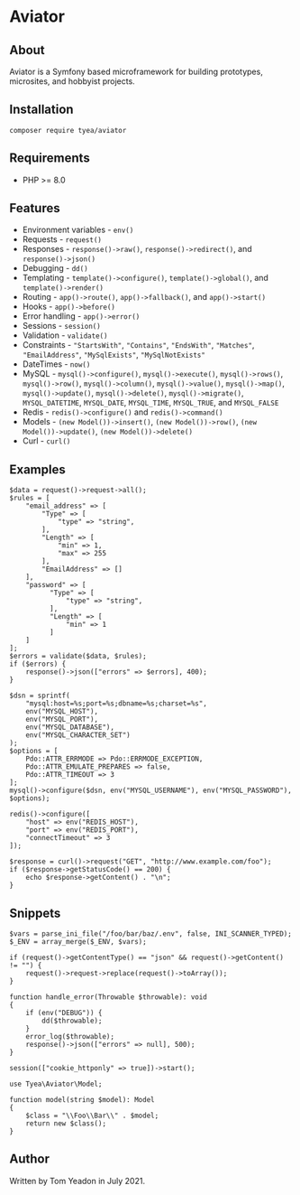 # Aviator

## About

Aviator is a Symfony based microframework for building prototypes, microsites, and hobbyist projects.

## Installation

```
composer require tyea/aviator
```

## Requirements

* PHP >= 8.0

## Features

* Environment variables - `env()`
* Requests - `request()`
* Responses - `response()->raw()`, `response()->redirect()`, and `response()->json()`
* Debugging - `dd()`
* Templating - `template()->configure()`, `template()->global()`, and `template()->render()`
* Routing - `app()->route()`, `app()->fallback()`, and `app()->start()`
* Hooks - `app()->before()`
* Error handling - `app()->error()`
* Sessions - `session()`
* Validation - `validate()`
* Constraints - `"StartsWith"`, `"Contains"`, `"EndsWith"`, `"Matches"`, `"EmailAddress"`, `"MySqlExists"`, `"MySqlNotExists"`
* DateTimes - `now()`
* MySQL - `mysql()->configure()`, `mysql()->execute()`, `mysql()->rows()`, `mysql()->row()`, `mysql()->column()`, `mysql()->value()`, `mysql()->map()`, `mysql()->update()`, `mysql()->delete()`, `mysql()->migrate()`, `MYSQL_DATETIME`, `MYSQL_DATE`, `MYSQL_TIME`, `MYSQL_TRUE`, and `MYSQL_FALSE`
* Redis - `redis()->configure()` and `redis()->command()`
* Models - `(new Model())->insert()`, `(new Model())->row()`, `(new Model())->update()`, `(new Model())->delete()`
* Curl - `curl()`

## Examples

```
$data = request()->request->all();
$rules = [
    "email_address" => [
        "Type" => [
            "type" => "string",
        ],
        "Length" => [
            "min" => 1,
            "max" => 255
        ],
        "EmailAddress" => []
    ],
    "password" => [
          "Type" => [
              "type" => "string",
          ],
          "Length" => [
              "min" => 1
          ]
    ]
];
$errors = validate($data, $rules);
if ($errors) {
    response()->json(["errors" => $errors], 400);
}
```

```
$dsn = sprintf(
	"mysql:host=%s;port=%s;dbname=%s;charset=%s",
	env("MYSQL_HOST"),
	env("MYSQL_PORT"),
	env("MYSQL_DATABASE"),
	env("MYSQL_CHARACTER_SET")
);
$options = [
	Pdo::ATTR_ERRMODE => Pdo::ERRMODE_EXCEPTION,
	Pdo::ATTR_EMULATE_PREPARES => false,
    Pdo::ATTR_TIMEOUT => 3
];
mysql()->configure($dsn, env("MYSQL_USERNAME"), env("MYSQL_PASSWORD"), $options);
```

```
redis()->configure([
    "host" => env("REDIS_HOST"),
    "port" => env("REDIS_PORT"),
    "connectTimeout" => 3
]);
```

```
$response = curl()->request("GET", "http://www.example.com/foo");
if ($response->getStatusCode() == 200) {
    echo $response->getContent() . "\n";
}
```

## Snippets

```
$vars = parse_ini_file("/foo/bar/baz/.env", false, INI_SCANNER_TYPED);
$_ENV = array_merge($_ENV, $vars);
```

```
if (request()->getContentType() == "json" && request()->getContent() != "") {
	request()->request->replace(request()->toArray());
}
```

```
function handle_error(Throwable $throwable): void
{
	if (env("DEBUG")) {
		dd($throwable);
	}
	error_log($throwable);
	response()->json(["errors" => null], 500);
}
```

```
session(["cookie_httponly" => true])->start();
```

```
use Tyea\Aviator\Model;

function model(string $model): Model
{
    $class = "\\Foo\\Bar\\" . $model;
    return new $class();
}
```

## Author

Written by Tom Yeadon in July 2021.